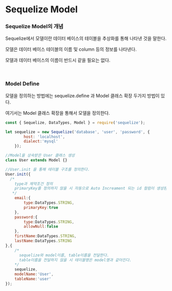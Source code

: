 # Sequelize Model

### Sequelize Model의 개념
Sequelize에서 모델이란 데이터 베이스의 테이블을 추상화를 통해 나타낸 것을 말한다.<br>

모델은 데이터 베이스 테이블의 이름 및 column 등의 정보를 나타낸다.<br>

모델과 데이터 베이스의 이름이 반드시 같을 필요는 없다.

<br>

### Model Define
모델을 정의하는 방법에는 sequelize.define 과 Model 클래스 확장 두가지 방법이 있다.<br>

여기서는 Model 클래스 확장을 통해서 모델을 정의한다.
```javascript
const { Sequelize, DataTypes, Model } = require('sequelize');

let sequelize = new Sequelize('database', 'user', 'password', {
        host: 'localhost',
        dialect:'mysql'
    });

//Model을 상속받은 User 클래스 생성
class User extends Model {}

//User.init 을 통해 테이블 구조를 정의한다.
User.init({
  /*
    type과 제약조건 정의
    primaryKey를 정의하지 않을 시 자동으로 Auto Increament 되는 id 컬럼이 생성된다.
   */
    email:{
        type:DataTypes.STRING,
        primaryKey:true
    },
    password:{
        type:DataTypes.STRING,
        allowNull:false
    },
    firstName:DataTypes.STRING,
    lastName:DataTypes.STRING
},{ 
    /*
      sequelize와 model이름, table이름을 전달한다.
      table이름을 전달하지 않을 시 테이블명은 model명과 같아진다.
    */
    sequelize,
    modelName:'User',
    tableName:'user'
});
```
